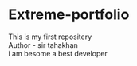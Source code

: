 # Extreme-portfolio
This is my first repositery
<br>
Author - sir tahakhan
<br>
i am besome a best developer


